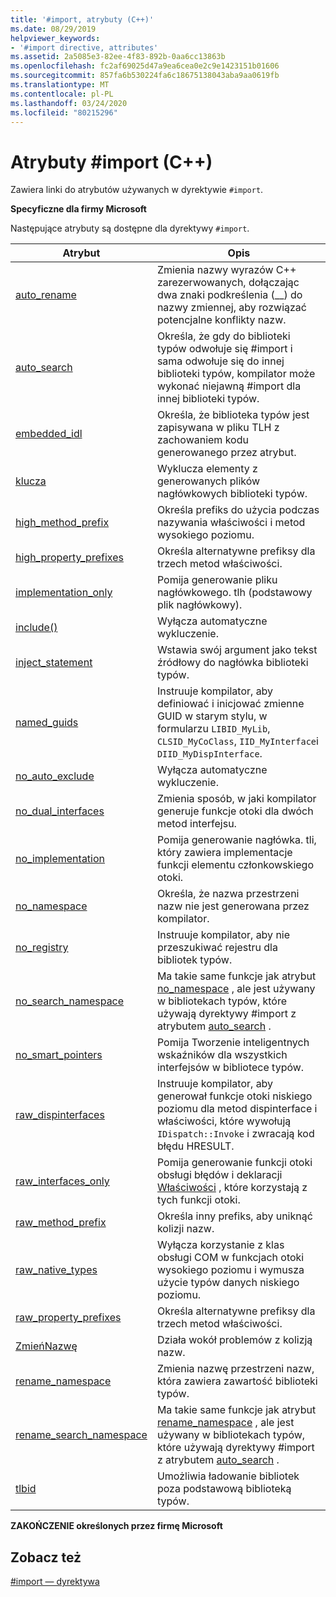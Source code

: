 ```yaml
---
title: '#import, atrybuty (C++)'
ms.date: 08/29/2019
helpviewer_keywords:
- '#import directive, attributes'
ms.assetid: 2a5085e3-82ee-4f83-892b-0aa6cc13863b
ms.openlocfilehash: fc2af69025d47a9ea6cea0e2c9e1423151b01606
ms.sourcegitcommit: 857fa6b530224fa6c18675138043aba9aa0619fb
ms.translationtype: MT
ms.contentlocale: pl-PL
ms.lasthandoff: 03/24/2020
ms.locfileid: "80215296"
---
```

# <a name="import-attributes-c"></a>Atrybuty #import (C++)

Zawiera linki do atrybutów używanych w dyrektywie `#import`.

**Specyficzne dla firmy Microsoft**

Następujące atrybuty są dostępne dla dyrektywy `#import`.

|Atrybut|Opis|
|---------------|-----------------|
|[auto_rename](../preprocessor/auto-rename.md)|Zmienia nazwy wyrazów C++ zarezerwowanych, dołączając dwa znaki podkreślenia (__) do nazwy zmiennej, aby rozwiązać potencjalne konflikty nazw.|
|[auto_search](../preprocessor/auto-search.md)|Określa, że gdy do biblioteki typów odwołuje się #import i sama odwołuje się do innej biblioteki typów, kompilator może wykonać niejawną #import dla innej biblioteki typów.|
|[embedded_idl](../preprocessor/embedded-idl.md)|Określa, że biblioteka typów jest zapisywana w pliku TLH z zachowaniem kodu generowanego przez atrybut.|
|[klucza](../preprocessor/exclude-hash-import.md)|Wyklucza elementy z generowanych plików nagłówkowych biblioteki typów.|
|[high_method_prefix](../preprocessor/high-method-prefix.md)|Określa prefiks do użycia podczas nazywania właściwości i metod wysokiego poziomu.|
|[high_property_prefixes](../preprocessor/high-property-prefixes.md)|Określa alternatywne prefiksy dla trzech metod właściwości.|
|[implementation_only](../preprocessor/implementation-only.md)|Pomija generowanie pliku nagłówkowego. tlh (podstawowy plik nagłówkowy).|
|[include()](../preprocessor/include-parens.md)|Wyłącza automatyczne wykluczenie.|
|[inject_statement](../preprocessor/inject-statement.md)|Wstawia swój argument jako tekst źródłowy do nagłówka biblioteki typów.|
|[named_guids](../preprocessor/named-guids.md)|Instruuje kompilator, aby definiować i inicjować zmienne GUID w starym stylu, w formularzu `LIBID_MyLib`, `CLSID_MyCoClass`, `IID_MyInterface`i `DIID_MyDispInterface`.|
|[no_auto_exclude](../preprocessor/no-auto-exclude.md)|Wyłącza automatyczne wykluczenie.|
|[no_dual_interfaces](../preprocessor/no-dual-interfaces.md)|Zmienia sposób, w jaki kompilator generuje funkcje otoki dla dwóch metod interfejsu.|
|[no_implementation](../preprocessor/no-implementation.md)|Pomija generowanie nagłówka. tli, który zawiera implementacje funkcji elementu członkowskiego otoki.|
|[no_namespace](../preprocessor/no-namespace.md)|Określa, że nazwa przestrzeni nazw nie jest generowana przez kompilator.|
|[no_registry](../preprocessor/no-registry.md)|Instruuje kompilator, aby nie przeszukiwać rejestru dla bibliotek typów.|
|[no_search_namespace](../preprocessor/no-search-namespace.md)|Ma takie same funkcje jak atrybut [no_namespace](../preprocessor/no-namespace.md) , ale jest używany w bibliotekach typów, które używają dyrektywy #import z atrybutem [auto_search](../preprocessor/auto-search.md) .|
|[no_smart_pointers](../preprocessor/no-smart-pointers.md)|Pomija Tworzenie inteligentnych wskaźników dla wszystkich interfejsów w bibliotece typów.|
|[raw_dispinterfaces](../preprocessor/raw-dispinterfaces.md)|Instruuje kompilator, aby generował funkcje otoki niskiego poziomu dla metod dispinterface i właściwości, które wywołują `IDispatch::Invoke` i zwracają kod błędu HRESULT.|
|[raw_interfaces_only](../preprocessor/raw-interfaces-only.md)|Pomija generowanie funkcji otoki obsługi błędów i deklaracji [Właściwości](../cpp/property-cpp.md) , które korzystają z tych funkcji otoki.|
|[raw_method_prefix](../preprocessor/raw-method-prefix.md)|Określa inny prefiks, aby uniknąć kolizji nazw.|
|[raw_native_types](../preprocessor/raw-native-types.md)|Wyłącza korzystanie z klas obsługi COM w funkcjach otoki wysokiego poziomu i wymusza użycie typów danych niskiego poziomu.|
|[raw_property_prefixes](../preprocessor/raw-property-prefixes.md)|Określa alternatywne prefiksy dla trzech metod właściwości.|
|[ZmieńNazwę](../preprocessor/rename-hash-import.md)|Działa wokół problemów z kolizją nazw.|
|[rename_namespace](../preprocessor/rename-namespace.md)|Zmienia nazwę przestrzeni nazw, która zawiera zawartość biblioteki typów.|
|[rename_search_namespace](../preprocessor/rename-search-namespace.md)|Ma takie same funkcje jak atrybut [rename_namespace](../preprocessor/rename-namespace.md) , ale jest używany w bibliotekach typów, które używają dyrektywy #import z atrybutem [auto_search](../preprocessor/auto-search.md) .|
|[tlbid](../preprocessor/tlbid.md)|Umożliwia ładowanie bibliotek poza podstawową biblioteką typów.|

**ZAKOŃCZENIE określonych przez firmę Microsoft**

## <a name="see-also"></a>Zobacz też

[#import — dyrektywa](../preprocessor/hash-import-directive-cpp.md)

